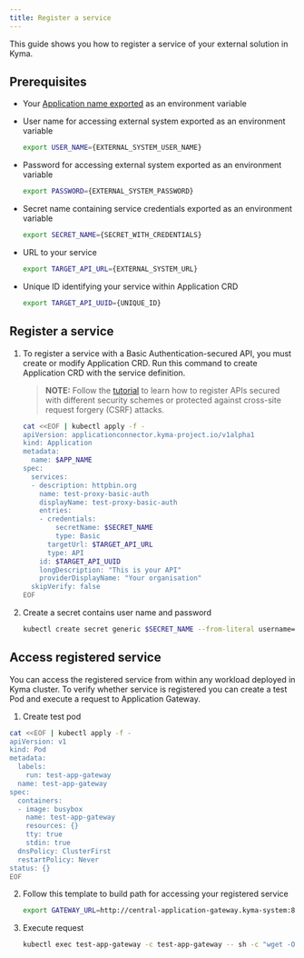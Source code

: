 ```yaml
---
title: Register a service
---
```

This guide shows you how to register a service of your external solution in Kyma.

## Prerequisites

- Your [Application name exported](ac-01-create-application.md#prerequisites) as an environment variable

- User name for accessing external system exported as an environment variable

  ```bash
  export USER_NAME={EXTERNAL_SYSTEM_USER_NAME}
  ```

- Password for accessing external system exported as an environment variable

  ```bash
  export PASSWORD={EXTERNAL_SYSTEM_PASSWORD}
  ```

- Secret name containing service credentials exported as an environment variable

  ```bash
  export SECRET_NAME={SECRET_WITH_CREDENTIALS}
  ```

- URL to your service 

  ```bash
  export TARGET_API_URL={EXTERNAL_SYSTEM_URL}
  ```

- Unique ID identifying your service within Application CRD

  ```bash
  export TARGET_API_UUID={UNIQUE_ID}
  ```

## Register a service

1. To register a service with a Basic Authentication-secured API, you must create or modify Application CRD. Run this command to create Application CRD with the service definition.

   >**NOTE:** Follow the [tutorial](ac-04-register-secured-api.md) to learn how to register APIs secured with different security schemes or protected against cross-site request forgery (CSRF) attacks.

   ```bash
   cat <<EOF | kubectl apply -f -
   apiVersion: applicationconnector.kyma-project.io/v1alpha1
   kind: Application
   metadata:
     name: $APP_NAME
   spec:
     services:
     - description: httpbin.org
       name: test-proxy-basic-auth
       displayName: test-proxy-basic-auth
       entries:
       - credentials:
           secretName: $SECRET_NAME
           type: Basic
         targetUrl: $TARGET_API_URL
         type: API
       id: $TARGET_API_UUID
       longDescription: "This is your API"
       providerDisplayName: "Your organisation"
     skipVerify: false
   EOF
   ```
   
2. Create a secret contains user name and password

   ```bash
   kubectl create secret generic $SECRET_NAME --from-literal username=$USER_NAME --from-literal password=$PASSWORD 
   ```


## Access registered service 

You can access the registered service from within any workload deployed in Kyma cluster. To verify whether service is registered you can create a test Pod and execute a request to Application Gateway.   

1. Create test pod 

```bash
cat <<EOF | kubectl apply -f -
apiVersion: v1
kind: Pod
metadata:
  labels:
    run: test-app-gateway
  name: test-app-gateway
spec:
  containers:
  - image: busybox
    name: test-app-gateway
    resources: {}
    tty: true
    stdin: true
  dnsPolicy: ClusterFirst
  restartPolicy: Never
status: {}
EOF
```

2. Follow this template to build path for accessing your registered service

   ```bash
   export GATEWAY_URL=http://central-application-gateway.kyma-system:8080/test/test-proxy-basic-auth/{YOUR SERVICE API PATH}
   ```

3. Execute request 

   ```bash
   kubectl exec test-app-gateway -c test-app-gateway -- sh -c "wget -O- '$GATEWAY_URL'"
   ```

   